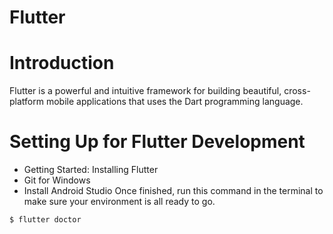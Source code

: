 # Flutter

# Introduction
Flutter is a powerful and intuitive framework for building beautiful, cross-platform mobile applications that uses the Dart programming language.
# Setting Up for Flutter Development
* Getting Started: Installing Flutter
* Git for Windows
* Install Android Studio
Once finished, run this command in the terminal to make sure your environment is all ready to go.
```flutter
$ flutter doctor
```
